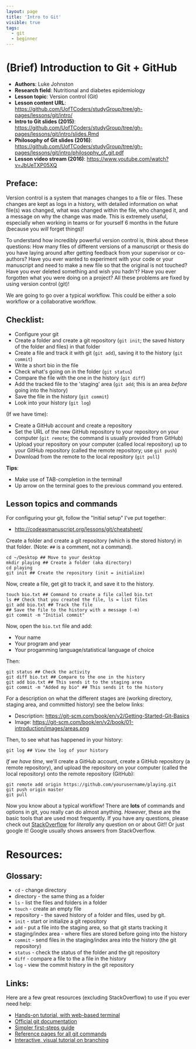 ```yaml
---
layout: page
title: 'Intro to Git'
visible: true
tags:
  - git
  - beginner
---
```


# (Brief) Introduction to Git + GitHub #

 - **Authors**: Luke Johnston
 - **Research field**: Nutritional and diabetes epidemiology
 - **Lesson topic**: Version control (Git)
 - **Lesson content URL**: <https://github.com/UofTCoders/studyGroup/tree/gh-pages/lessons/git/intro/>
 - **Intro to Git slides (2015)**: <https://github.com/UofTCoders/studyGroup/tree/gh-pages/lessons/git/intro/slides.Rmd>
 - **Philosophy of Git slides (2016)**: <https://github.com/UofTCoders/studyGroup/tree/gh-pages/lessons/git/intro/philosophy_of_git.pdf>
 - **Lesson video stream (2016)**: <https://www.youtube.com/watch?v=JbUeTXP05XQ>

## Preface: ##

Version control is a system that manages changes to a file or files.
These changes are kept as logs in a history, with detailed information
on what file(s) was changed, what was changed within the file, who
changed it, and a message on why the change was made.  This is
extremely useful, especially when working in teams or for yourself 6
months in the future (because you *will* forget things)!

To understand how incredibly powerful version control is, think about
these questions: How many files of different versions of a manuscript
or thesis do you have laying around after getting feedback from your
supervisor or co-authors? Have you ever wanted to experiment with your
code or your manuscript and need to make a new file so that the
original is not touched? Have you ever deleted something and wish you
hadn't? Have you ever forgotten what you were doing on a project?  All
these problems are fixed by using version control (git)!

We are going to go over a typical workflow.  This could be either a
solo workflow or a collaborative workflow.

## Checklist: ##

* Configure your git
* Create a folder and create a git repository (`git init`; the saved
  history of the folder and files) in that folder
* Create a file and track it with git (`git add`), saving it to the
  history (`git commit`)
* Write a short bio in the file
* Check what's going on in the folder (`git status`)
* Compare the file with the one in the history (`git diff`)
* Add the tracked file to the 'staging' area (`git add`; this is an
  area *before* going into the history)
* Save the file in the history (`git commit`)
* Look into your history (`git log`)

(If we have time):

* Create a GitHub account and create a repository
* Set the URL of the new GitHub repository to your repository on your
  computer (`git remote`; the command is usually provided from GitHub)
* Upload your repository on your computer (called local repository)
  up to your GitHub repository (called the remote repository; use `git
  push`)
* Download from the remote to the local repository (`git pull`)

**Tips**:

* Make use of TAB-completion in the terminal!
* Up arrow on the terminal goes to the previous command you entered.

## Lesson topics and commands ##

For configuring your git, follow the "Initial setup" I've put
together:

* http://codeasmanuscript.org/lessons/git/cheatsheet/

Create a folder and create a git repository (which is the stored
history) in that folder. (Note: `##` is a comment, not a command).

    cd ~/Desktop ## Move to your desktop
    mkdir playing ## Create a folder (aka directory)
    cd playing
    git init ## Create the repository (init = initialize)

Now, create a file, get git to track it, and save it to the history.

    touch bio.txt ## Command to create a file called bio.txt
    ls ## Check that you created the file, ls = list files
    git add bio.txt ## Track the file
    ## Save the file to the history with a message (-m)
    git commit -m "Initial commit"

Now, open the `bio.txt` file and add:

* Your name
* Your program and year
* Your progamming language/statistical language of choice

Then:

    git status ## Check the activity
    git diff bio.txt ## Compare to the one in the history
    git add bio.txt ## This sends it to the staging area
    git commit -m "Added my bio" ## This sends it to the history

For a description on what the different stages are (working directory,
staging area, and committed history) see the below links:

* Description: https://git-scm.com/book/en/v2/Getting-Started-Git-Basics
* Image: https://git-scm.com/book/en/v2/book/01-introduction/images/areas.png

Then, to see what has happened in your history:

    git log ## View the log of your history

*If we have time*, we'll create a GitHub account, create a GitHub
repository (a remote repository), and upload the repository on your
computer (called the local repository) onto the remote repository
(GitHub):

    git remote add origin https://github.com/yourusername/playing.git
    git push origin master
    git pull

Now you know about a typical workflow!  There are **lots** of commands
and options in git, you really can do almost anything.  *However*,
these are the basic tools that are used most frequently.  If you have
any questions, please check out
[StackOverflow](https://stackoverflow.com/questions/tagged/git) for
*literally* any question on or about Git!!  Or just google it! Google
usually shows answers from StackOverflow.

# Resources: #

## Glossary: ##

* `cd` - change directory
* directory - the same thing as a folder
* `ls` - list the files and folders in a folder
* `touch` - create an empty file
* repository - the saved history of a folder and files, used by git.
* `init` - start or initialize a git repository
* `add` - put a file into the staging area, so that git starts
  tracking it
* staging/index area - where files are stored before going into the
  history
* `commit` - send files in the staging/index area into the history
  (the git repository)
* `status` - check the status of the folder and the git repository
* `diff` - compare a file to the a file in the history
* `log` - view the commit history in the git repository

## Links: ##

Here are a few great resources (excluding StackOverflow) to use if you
ever need help:

* [Hands-on tutorial, with web-based terminal](https://try.github.io/levels/1/challenges/1)
* [Official git documentation](https://git-scm.com/doc)
* [Simpler first-steps guide](https://rogerdudler.github.io/git-guide/)
* [Reference pages for all git commands](http://gitref.org/)
* [Interactive, visual tutorial on branching](https://pcottle.github.io/learnGitBranching/)

